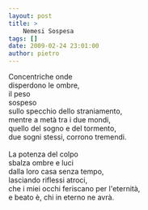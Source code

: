 ```yaml
---
layout: post
title: >
    Nemesi Sospesa
tags: []
date: 2009-02-24 23:01:00
author: pietro
---
```

Concentriche onde<br/>disperdono le ombre,<br/>il peso<br/>sospeso<br/>sullo specchio dello straniamento,<br/>mentre a metà tra i due mondi,<br/>quello del sogno e del tormento,<br/>due sogni stessi, corrono tremendi.<br/><br/>La potenza del colpo<br/>sbalza ombre e luci<br/>dalla loro casa senza tempo,<br/>lasciando riflessi atroci,<br/>che i miei occhi feriscano per l'eternità,<br/>e beato è, chi in eterno ne avrà.
